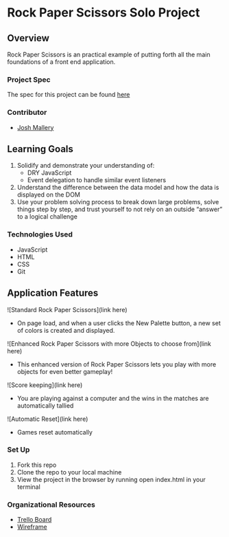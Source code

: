 # Rock Paper Scissors Solo Project
## Overview
Rock Paper Scissors is an practical example of putting forth all the main foundations of a front end application.

### Project Spec
The spec for this project can be found [here](https://frontend.turing.edu/projects/module-1/rock-paper-scissors-solo.html)

### Contributor
* [Josh Mallery](https://github.com/JoshMallery)
## Learning Goals
 1. Solidify and demonstrate your understanding of:
    - DRY JavaScript
    - Event delegation to handle similar event listeners
 2. Understand the difference between the data model and how the data is displayed on the DOM
 3. Use your problem solving process to break down large problems, solve things step by step, and trust yourself to not rely on an outside “answer” to a logical challenge

### Technologies Used
* JavaScript
* HTML
* CSS
* Git

## Application Features

![Standard Rock Paper Scissors](link here)
* On page load, and when a user clicks the New Palette button, a new set of colors is created and displayed.

![Enhanced Rock Paper Scissors with more Objects to choose from](link here)
* This enhanced version of Rock Paper Scissors lets you play with more objects for even better gameplay!

![Score keeping](link here)
* You are playing against a computer and the wins in the matches are automatically tallied

![Automatic Reset](link here)
* Games reset automatically

### Set Up

1. Fork this repo
2. Clone the repo to your local machine
3. View the project in the browser by running open index.html in your terminal

### Organizational Resources

* [Trello Board](https://trello.com/b/cOmhFPxA/rock-paper-scissors)
* [Wireframe]()
